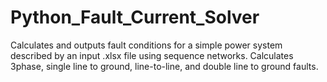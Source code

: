 # Python_Fault_Current_Solver
Calculates and outputs fault conditions for a simple power system described by an input .xlsx file using sequence networks. Calculates 3phase, single line to ground, line-to-line, and double line to ground faults.
